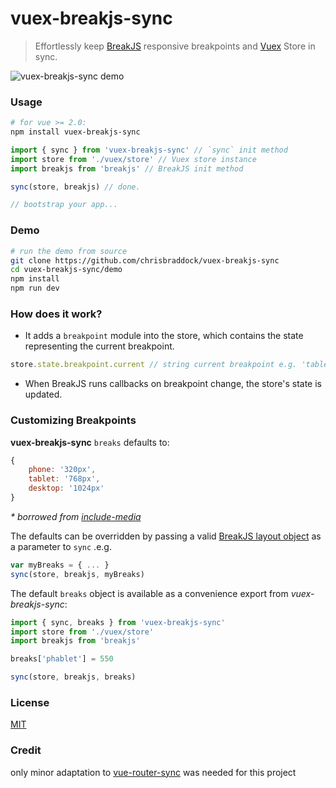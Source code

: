 # vuex-breakjs-sync

> Effortlessly keep [BreakJS](https://github.com/nygardk/BreakJS) responsive
> breakpoints and [Vuex](https://github.com/vuejs/vuex) Store in sync.

![vuex-breakjs-sync demo](http://i.imgur.com/GMtTQgG.gif)


### Usage

``` bash
# for vue >= 2.0:
npm install vuex-breakjs-sync
```

``` js
import { sync } from 'vuex-breakjs-sync' // `sync` init method
import store from './vuex/store' // Vuex store instance
import breakjs from 'breakjs' // BreakJS init method

sync(store, breakjs) // done.

// bootstrap your app...
```
### Demo 

``` sh
# run the demo from source
git clone https://github.com/chrisbraddock/vuex-breakjs-sync
cd vuex-breakjs-sync/demo
npm install
npm run dev
```

### How does it work?

- It adds a `breakpoint` module into the store, which contains the state
representing the current breakpoint.

``` js
store.state.breakpoint.current // string current breakpoint e.g. 'tablet'
```

- When BreakJS runs callbacks on breakpoint change, the store's state is updated.



### Customizing Breakpoints


**vuex-breakjs-sync** `breaks` defaults to:

``` js
{
    phone: '320px',
    tablet: '768px',
    desktop: '1024px'
}
```
_\* borrowed from [include-media](http://include-media.com/documentation/#variable-breakpoints)_


The defaults can be overridden by passing a valid [BreakJS layout
object](https://github.com/nygardk/BreakJS#usage) as a parameter
to `sync` .e.g.

``` js
var myBreaks = { ... }
sync(store, breakjs, myBreaks)
```

The default `breaks` object is available as a convenience export from
*vuex-breakjs-sync*:

``` js
import { sync, breaks } from 'vuex-breakjs-sync'
import store from './vuex/store'
import breakjs from 'breakjs'

breaks['phablet'] = 550

sync(store, breakjs, breaks)
```

### License

[MIT](http://opensource.org/licenses/MIT)

### Credit

only minor adaptation to [vue-router-sync](https://github.com/vuejs/vuex-router-sync) was needed for this project
